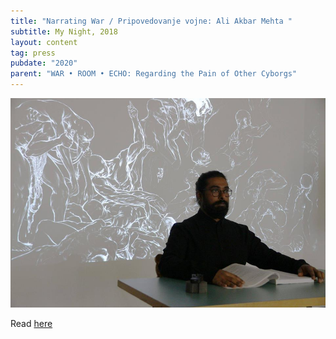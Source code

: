 ```yaml
---
title: "Narrating War / Pripovedovanje vojne: Ali Akbar Mehta "
subtitle: My Night, 2018
layout: content
tag: press
pubdate: "2020"
parent: "WAR • ROOM • ECHO: Regarding the Pain of Other Cyborgs"
---
```

![](assets/img/narrating-war-pripovedovanje-vojne-ali-akbar-mehta.jpg)

Read [here](https://mynight.si/events/narrating-war-pripovedovanje-vojne-ali-akbar-mehta/)